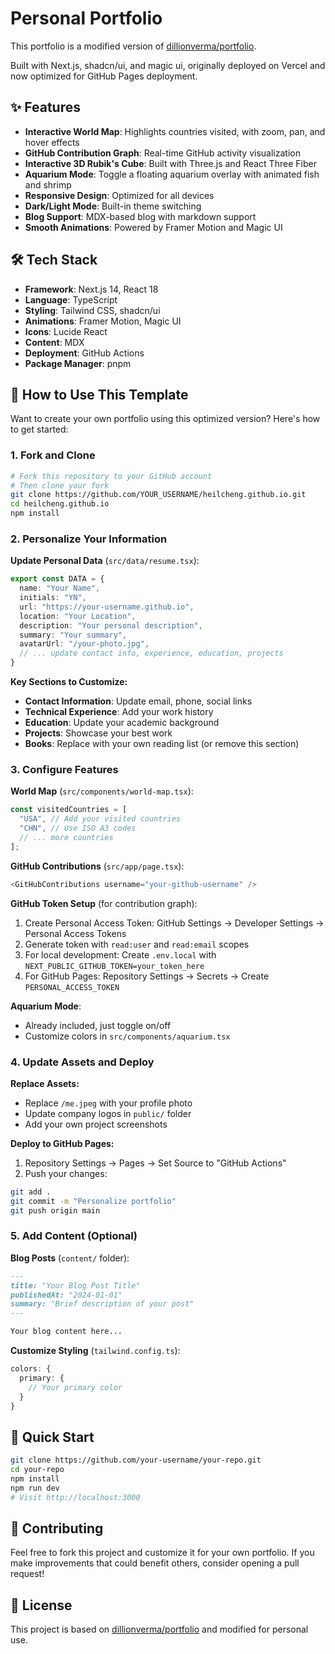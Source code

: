 # Personal Portfolio

This portfolio is a modified version of [dillionverma/portfolio](https://github.com/dillionverma/portfolio).

Built with Next.js, shadcn/ui, and magic ui, originally deployed on Vercel and now optimized for GitHub Pages deployment.

## ✨ Features

- **Interactive World Map**: Highlights countries visited, with zoom, pan, and hover effects
- **GitHub Contribution Graph**: Real-time GitHub activity visualization
- **Interactive 3D Rubik's Cube**: Built with Three.js and React Three Fiber
- **Aquarium Mode**: Toggle a floating aquarium overlay with animated fish and shrimp
- **Responsive Design**: Optimized for all devices
- **Dark/Light Mode**: Built-in theme switching
- **Blog Support**: MDX-based blog with markdown support
- **Smooth Animations**: Powered by Framer Motion and Magic UI

## 🛠️ Tech Stack

- **Framework**: Next.js 14, React 18
- **Language**: TypeScript
- **Styling**: Tailwind CSS, shadcn/ui
- **Animations**: Framer Motion, Magic UI
- **Icons**: Lucide React
- **Content**: MDX
- **Deployment**: GitHub Actions
- **Package Manager**: pnpm

## 🎯 How to Use This Template

Want to create your own portfolio using this optimized version? Here's how to get started:

### 1. Fork and Clone
```bash
# Fork this repository to your GitHub account
# Then clone your fork
git clone https://github.com/YOUR_USERNAME/heilcheng.github.io.git
cd heilcheng.github.io
npm install
```

### 2. Personalize Your Information

**Update Personal Data** (`src/data/resume.tsx`):
```typescript
export const DATA = {
  name: "Your Name",
  initials: "YN",
  url: "https://your-username.github.io",
  location: "Your Location",
  description: "Your personal description",
  summary: "Your summary",
  avatarUrl: "/your-photo.jpg",
  // ... update contact info, experience, education, projects
}
```

**Key Sections to Customize:**
- **Contact Information**: Update email, phone, social links
- **Technical Experience**: Add your work history
- **Education**: Update your academic background
- **Projects**: Showcase your best work
- **Books**: Replace with your own reading list (or remove this section)

### 3. Configure Features

**World Map** (`src/components/world-map.tsx`):
```typescript
const visitedCountries = [
  "USA", // Add your visited countries
  "CHN", // Use ISO A3 codes
  // ... more countries
];
```

**GitHub Contributions** (`src/app/page.tsx`):
```typescript
<GitHubContributions username="your-github-username" />
```

**GitHub Token Setup** (for contribution graph):
1. Create Personal Access Token: GitHub Settings → Developer Settings → Personal Access Tokens
2. Generate token with `read:user` and `read:email` scopes
3. For local development: Create `.env.local` with `NEXT_PUBLIC_GITHUB_TOKEN=your_token_here`
4. For GitHub Pages: Repository Settings → Secrets → Create `PERSONAL_ACCESS_TOKEN`

**Aquarium Mode**: 
- Already included, just toggle on/off
- Customize colors in `src/components/aquarium.tsx`

### 4. Update Assets and Deploy

**Replace Assets:**
- Replace `/me.jpeg` with your profile photo
- Update company logos in `public/` folder
- Add your own project screenshots

**Deploy to GitHub Pages:**
1. Repository Settings → Pages → Set Source to "GitHub Actions"
2. Push your changes:
```bash
git add .
git commit -m "Personalize portfolio"
git push origin main
```

### 5. Add Content (Optional)

**Blog Posts** (`content/` folder):
```markdown
---
title: "Your Blog Post Title"
publishedAt: "2024-01-01"
summary: "Brief description of your post"
---

Your blog content here...
```

**Customize Styling** (`tailwind.config.ts`):
```typescript
colors: {
  primary: {
    // Your primary color
  }
}
```

## 🚀 Quick Start

```bash
git clone https://github.com/your-username/your-repo.git
cd your-repo
npm install
npm run dev
# Visit http://localhost:3000
```

## 🤝 Contributing

Feel free to fork this project and customize it for your own portfolio. If you make improvements that could benefit others, consider opening a pull request!

## 📝 License

This project is based on [dillionverma/portfolio](https://github.com/dillionverma/portfolio) and modified for personal use.

